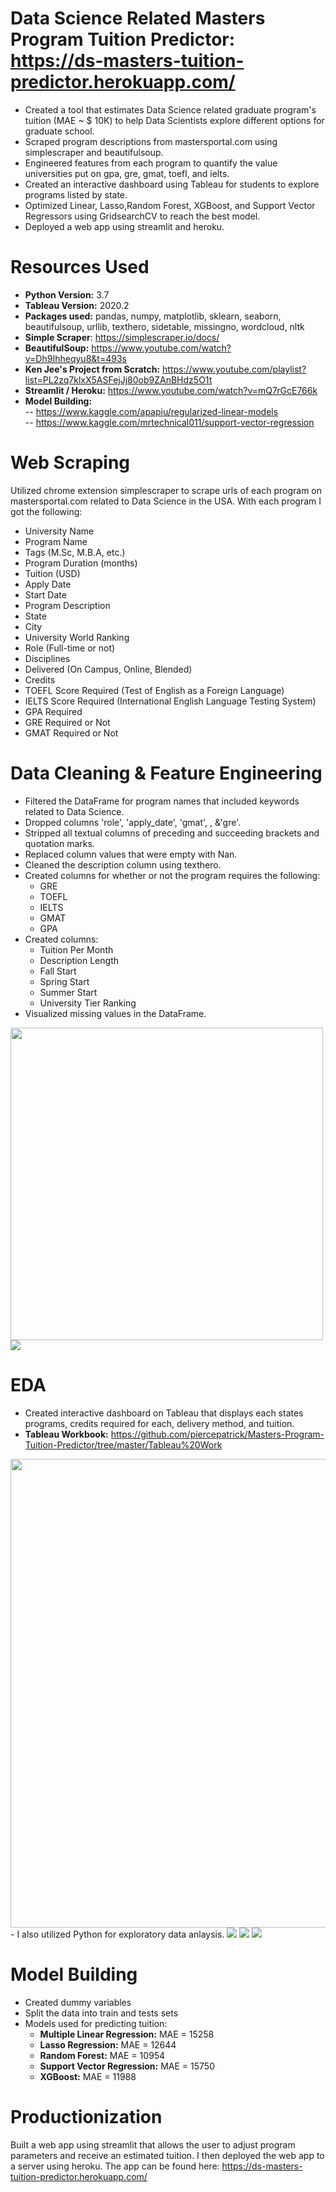 # Data Science Related Masters Program Tuition Predictor: https://ds-masters-tuition-predictor.herokuapp.com/ 
- Created a tool that estimates Data Science related graduate program's tuition (MAE ~ $ 10K) to help Data Scientists explore different options for graduate school.
- Scraped program descriptions from mastersportal.com using simplescraper and beautifulsoup.
- Engineered features from each program to quantify the value universities put on gpa, gre, gmat, toefl, and ielts.
- Created an interactive dashboard using Tableau for students to explore programs listed by state.
- Optimized Linear, Lasso,Random Forest, XGBoost, and Support Vector Regressors using GridsearchCV to reach the best model.
- Deployed a web app using streamlit and heroku.

# Resources Used 
- **Python Version:** 3.7   
- **Tableau Version:** 2020.2   
- **Packages used:** pandas, numpy, matplotlib, sklearn, seaborn, beautifulsoup, urllib, texthero, sidetable, missingno, wordcloud, nltk       
- **Simple Scraper**: https://simplescraper.io/docs/    
- **BeautifulSoup:** https://www.youtube.com/watch?v=Dh9Ihheqyu8&t=493s  
- **Ken Jee's Project from Scratch:** https://www.youtube.com/playlist?list=PL2zq7klxX5ASFejJj80ob9ZAnBHdz5O1t   
- **Streamlit / Heroku:** https://www.youtube.com/watch?v=mQ7rGcE766k   
- **Model Building:**  
-- https://www.kaggle.com/apapiu/regularized-linear-models   
-- https://www.kaggle.com/mrtechnical011/support-vector-regression  

# Web Scraping
Utilized chrome extension simplescraper to scrape urls of each program on mastersportal.com related to Data Science in the USA. With each program I got the following:

- University Name  
- Program Name  
- Tags (M.Sc, M.B.A, etc.)   
- Program Duration (months) 
- Tuition (USD) 
- Apply Date  
- Start Date 
- Program Description  
- State  
- City  
- University World Ranking 
- Role (Full-time or not)  
- Disciplines 
- Delivered (On Campus, Online, Blended) 
- Credits 
- TOEFL Score Required (Test of English as a Foreign Language) 
- IELTS Score Required (International English Language Testing System)
- GPA Required 
- GRE Required or Not 
- GMAT Required or Not  

# Data Cleaning & Feature Engineering
- Filtered the DataFrame for program names that included keywords related to Data Science.  
- Dropped columns 'role', 'apply_date', 'gmat', , &'gre'.  
- Stripped all textual columns of preceding and succeeding brackets and quotation marks.  
- Replaced column values that were empty with Nan.   
- Cleaned the description column using texthero.  
- Created columns for whether or not the program requires the following:  
  - GRE  
  - TOEFL 
  - IELTS 
  - GMAT 
  - GPA 
- Created columns: 
  - Tuition Per Month 
  - Description Length 
  - Fall Start 
  - Spring Start 
  - Summer Start 
  - University Tier Ranking 
- Visualized missing values in the DataFrame.  
<img src="/Images%20for%20readme/corr_of_nulls.PNG" width= "500">   
<img src="/Images%20for%20readme/heatmap_of_nulls.PNG" >   

# EDA
- Created interactive dashboard on Tableau that displays each states programs, credits required for each, delivery method, and tuition. 
- **Tableau Workbook:** https://github.com/piercepatrick/Masters-Program-Tuition-Predictor/tree/master/Tableau%20Work  
<img src="/Tableau%20Work/DS%20Masters%20Dashboard.png" width="750">
- I also utilized Python for exploratory data anlaysis. 
<img src="/Images%20for%20readme/corr.PNG" > 
<img src="/Images%20for%20readme/delivered.PNG" > 
<img src="/Images%20for%20readme/disciplines.PNG" >  

# Model Building 
- Created dummy variables 
- Split the data into train and tests sets 
- Models used for predicting tuition: 
  - **Multiple Linear Regression:** MAE = 15258  
  - **Lasso Regression:** MAE = 12644   
  - **Random Forest:** MAE = 10954 
  - **Support Vector Regression:** MAE = 15750
  - **XGBoost:** MAE = 11988 

# Productionization
Built a web app using streamlit that allows the user to adjust program parameters and receive an estimated tuition. I then deployed the web app to a server using heroku. 
The app can be found here: https://ds-masters-tuition-predictor.herokuapp.com/
  
